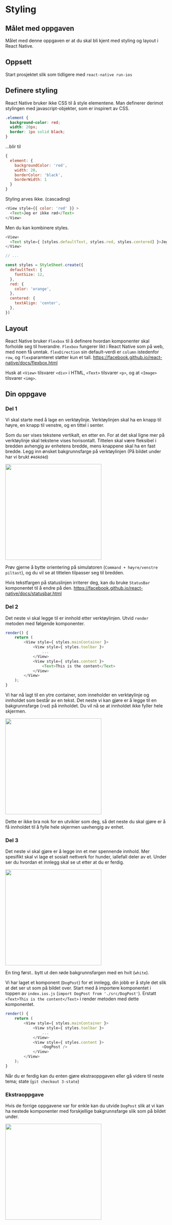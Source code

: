 # Styling

## Målet med oppgaven
Målet med denne oppgaven er at du skal bli kjent med styling og layout i React Native.

## Oppsett
Start prosjektet slik som tidligere med `react-native run-ios`

## Definere styling
React Native bruker ikke CSS til å style elementene. Man definerer derimot stylingen med javascript-objekter, som er inspirert av CSS.

```css
.element {
  background-color: red;
  width: 20px;
  border: 1px solid black;
}
```

...blir til

```javascript
{
  element: {
    backgroundColor: 'red',
    width: 20,
    borderColor: 'black',
    borderWidth: 1
  }
}
```

Styling arves ikke. (cascading)

```javascript
<View style={{ color: 'red' }} >
  <Text>Jeg er ikke rød</Text>
</View>
```

Men du kan kombinere styles.
```javascript
<View>
  <Text style={ [styles.defaultText, styles.red, styles.centered] }>Jeg er rød og sentrert</Text>
</View>

// ...

const styles = StyleSheet.create({
  defaultText: {
    fontSize: 12,
  },
  red: {
    color: 'orange',
  },
  centered: {
    textAlign: 'center',
  },
})
```
## Layout
React Native bruker `Flexbox` til å definere hvordan komponenter skal forholde seg til hverandre. `Flexbox` fungerer likt i React Native som på web, med noen få unntak. `flexDirection` sin default-verdi er `column` istedenfor `row`, og `flex`paramteret støtter kun et tall.
https://facebook.github.io/react-native/docs/flexbox.html

Husk at `<View>` tilsvarer `<div>` i HTML, `<Text>` tilsvarer `<p>`, og at `<Image>` tilsvarer `<img>`.

## Din oppgave

### Del 1
Vi skal starte med å lage en verktøylinje. Verktøylinjen skal ha en knapp til høyre, en knapp til venstre, og en tittel i senter.

Som du ser vises tekstene vertikalt, en etter en. For at det skal ligne mer på verktøylinje skal tekstene vises horisontalt. Tittelen skal være fleksibel i bredden avhengig av enhetens bredde, mens knappene skal ha en fast bredde. Legg inn ønsket bakgrunnsfarge på verktøylinjen (På bildet under har vi brukt `#4d4d4d`)

<img src="../screenshots/screenshot_1.png" width="300">

Prøv gjerne å bytte orientering på simulatoren (`Command + høyre/venstre piltast`), og du vil se at tittelen tilpasser seg til bredden.

Hvis tekstfargen på statuslinjen irriterer deg, kan du bruke `StatusBar` komponentet til å endre på den. https://facebook.github.io/react-native/docs/statusbar.html

### Del 2
Det neste vi skal legge til er innhold etter verktøylinjen. Utvid `render` metoden med følgende komponenter.

``` javascript
render() {
    return (
        <View style={ styles.mainContainer }>
            <View style={ styles.toolbar }>
                ...
            </View>
            <View style={ styles.content }>
                <Text>This is the content</Text>
            </View>
        </View>
    );
}
```

Vi har nå lagt til en ytre container, som inneholder en verktøylinje og innholdet som består av en tekst. Det neste vi kan gjøre er å legge til en bakgrunnsfarge (`red`) på innholdet. Du vil nå se at innholdet ikke fyller hele skjermen.

<img src="../screenshots/screenshot_2.png" width="300">

Dette er ikke bra nok for en utvikler som deg, så det neste du skal gjøre er å få innholdet til å fylle hele skjermen uavhengig av enhet.

### Del 3
Det neste vi skal gjøre er å legge inn et mer spennende innhold. Mer spesifikt skal vi lage et sosialt nettverk for hunder, iallefall deler av et. Under ser du hvordan et innlegg skal se ut etter at du er ferdig.

<img src="../screenshots/screenshot_3.png" width="300">

En ting først.. bytt ut den røde bakgrunnsfargen med en hvit (`white`).

Vi har laget et komponent (`DogPost`) for et innlegg, din jobb er å style det slik at det ser ut som på bildet over. Start med å importere komponentet i toppen av `index.ios.js` (`import DogPost from './src/DogPost'`). Erstatt `<Text>This is the content</Text>` i render metoden med dette komponentet.

``` javascript
render() {
    return (
        <View style={ styles.mainContainer }>
            <View style={ styles.toolbar }>
                ...
            </View>
            <View style={ styles.content }>
                <DogPost />
            </View>
        </View>
    );
}
```

Når du er ferdig kan du enten gjøre ekstraoppgaven eller gå videre til neste tema; state (`git checkout 3-state`)

### Ekstraoppgave
Hvis de forrige oppgavene var for enkle kan du utvide `DogPost` slik at vi kan ha nestede komponenter med forskjellige bakgrunnsfarge slik som på bildet under.

<img src="../screenshots/screenshot_4.png" width="300">
